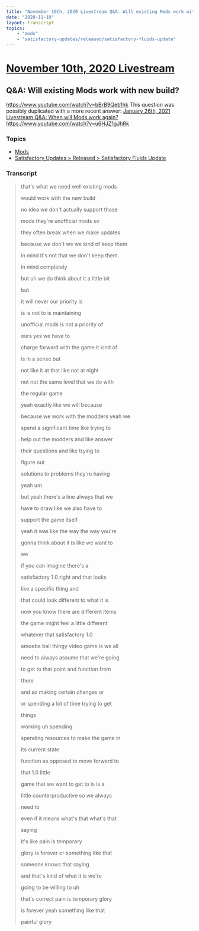 ```yaml
---
title: "November 10th, 2020 Livestream Q&A: Will existing Mods work with new build?"
date: "2020-11-10"
layout: transcript
topics:
    - "mods"
    - "satisfactory-updates/released/satisfactory-fluids-update"
---
```

# [November 10th, 2020 Livestream](../2020-11-10.md)
## Q&A: Will existing Mods work with new build?
https://www.youtube.com/watch?v=bBrB9Qeb1hk
This question was possibly duplicated with a more recent answer: [January 26th, 2021 Livestream Q&A: When will Mods work again?](./yt-u6HJZ1gJhRk.md) https://www.youtube.com/watch?v=u6HJZ1gJhRk


### Topics
* [Mods](../topics/mods.md)
* [Satisfactory Updates > Released > Satisfactory Fluids Update](../topics/satisfactory-updates/released/satisfactory-fluids-update.md)

### Transcript

> that's what we need well existing mods
>
> would work with the new build
>
> no idea we don't actually support those
>
> mods they're unofficial mods so
>
> they often break when we make updates
>
> because we don't we we kind of keep them
>
> in mind it's not that we don't keep them
>
> in mind completely
>
> but uh we do think about it a little bit
>
> but
>
> it will never our priority is
>
> is is not to is maintaining
>
> unofficial mods is not a priority of
>
> ours yes we have to
>
> charge forward with the game it kind of
>
> is in a sense but
>
> not like it at that like not at night
>
> not not the same level that we do with
>
> the regular game
>
> yeah exactly like we will because
>
> because we work with the modders yeah we
>
> spend a significant time like trying to
>
> help out the modders and like answer
>
> their questions and like trying to
>
> figure out
>
> solutions to problems they're having
>
> yeah um
>
> but yeah there's a line always that we
>
> have to draw like we also have to
>
> support the game itself
>
> yeah it was like the way the way you're
>
> gonna think about it is like we want to
>
> we
>
> if you can imagine there's a
>
> satisfactory 1.0 right and that looks
>
> like a specific thing and
>
> that could look different to what it is
>
> now you know there are different items
>
> the game might feel a little different
>
> whatever that satisfactory 1.0
>
> amoeba ball thingy video game is we all
>
> need to always assume that we're going
>
> to get to that point and function from
>
> there
>
> and so making certain changes or
>
> or spending a lot of time trying to get
>
> things
>
> working uh spending
>
> spending resources to make the game in
>
> its current state
>
> function as opposed to move forward to
>
> that 1.0 little
>
> game that we want to get to is is a
>
> little counterproductive so we always
>
> need to
>
> even if it means what's that what's that
>
> saying
>
> it's like pain is temporary
>
> glory is forever or something like that
>
> someone knows that saying
>
> and that's kind of what it is we're
>
> going to be willing to uh
>
> that's correct pain is temporary glory
>
> is forever yeah something like that
>
> painful glory
